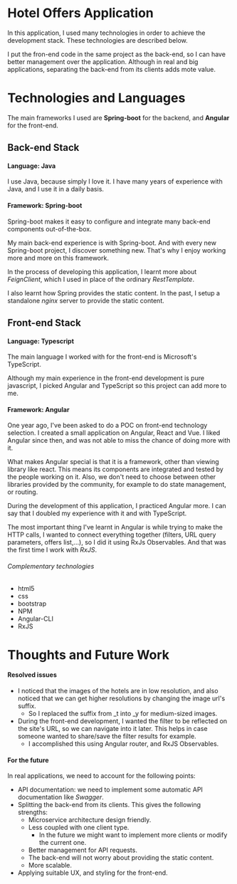# Hotel Offers Application
In this application, I used many technologies in order to achieve the development stack. These technologies are described below.

I put the fron-end code in the same project as the back-end, so I can have better management over the application. Although in real and big applications, separating the back-end from its clients adds mote value.

# Technologies and Languages
The main frameworks I used are **Spring-boot** for the backend, and **Angular** for the front-end.
## Back-end Stack
#### Language: Java
I use Java, because simply I love it. I have many years of experience with Java, and I use it in a daily basis.

#### Framework: Spring-boot
Spring-boot makes it easy to configure and integrate many back-end components out-of-the-box.

My main back-end experience is with Spring-boot. And with every new Spring-boot project, I discover something new. That's why I enjoy working more and more on this framework. 

In the process of developing this application, I learnt more about *FeignClient*, which I used in place of the ordinary *RestTemplate*.

I also learnt how Spring provides the static content. In the past, I setup a standalone *nginx* server to provide the static content.

## Front-end Stack
#### Language: Typescript
The main language I worked with for the front-end is Microsoft's TypeScript.

Although my main experience in the front-end development is pure javascript, I picked Angular and TypeScript so this project can add more to me.

#### Framework: Angular
One year ago, I've been asked to do a POC on front-end technology selection. I created a small application on Angular, React and Vue. I liked Angular since then, and was not able to miss the chance of doing more with it.

What makes Angular special is that it is a framework, other than viewing library like react. This means its components are integrated and tested by the people working on it. Also, we don't need to choose between other libraries provided by the community, for example to do state management, or routing.
 
During the development of this application, I practiced Angular more. I can say that I doubled my experience with it and with TypeScript.

The most important thing I've learnt in Angular is while trying to make the HTTP calls, I wanted to connect everything together (filters, URL query parameters, offers list,...), so I did it using RxJs Observables. And that was the first time I work with *RxJS*. 

###### Complementary technologies
- html5
- css
- bootstrap
- NPM
- Angular-CLI
- RxJS

# Thoughts and Future Work
#### Resolved issues
- I noticed that the images of the hotels are in low resolution, and also noticed that we can get higher resolutions by changing the image url's suffix.
    - So I replaced the suffix from _t into _y for medium-sized images.
- During the front-end development, I wanted the filter to be reflected on the site's URL, so we can navigate into it later. This helps in case someone wanted to share/save the filter results for example.
    - I accomplished this using Angular router, and RxJS Observables.

#### For the future
In real applications, we need to account for the following points:
- API documentation: we need to implement some automatic API documentation like *Swagger*.
- Splitting the back-end from its clients. This gives the following strengths:
    - Microservice architecture design friendly.
    - Less coupled with one client type. 
        - In the future we might want to implement more clients or modify the current one.
    - Better management for API requests.
    - The back-end will not worry about providing the static content.
    - More scalable.
- Applying suitable UX, and styling for the front-end.